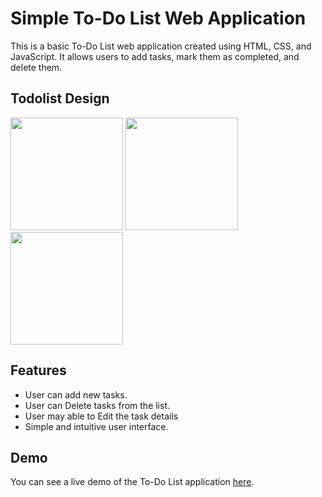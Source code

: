# Simple To-Do List Web Application

This is a basic To-Do List web application created using HTML, CSS, and JavaScript. It allows users to add tasks, mark them as completed, and delete them.

## Todolist Design
<img src="https://github.com/MOHDNEHALKHAN/Todolist-app/assets/125626654/85fa6124-b80b-484e-9bcb-920a29f5acf9" width="180">
<img src="https://github.com/MOHDNEHALKHAN/Todolist-app/assets/125626654/7663555e-7805-4e17-a71d-d163b65d55d2"  width="180">
<img src="https://github.com/MOHDNEHALKHAN/Todolist-app/assets/125626654/ff1ede31-8a70-492b-b613-917492e007dd"  width="180">


## Features

- User can add new tasks.
- User can Delete tasks from the list.
- User may able to Edit the task details
- Simple and intuitive user interface.

## Demo

You can see a live demo of the To-Do List application [here](https://todolist-app482.vercel.app/).

